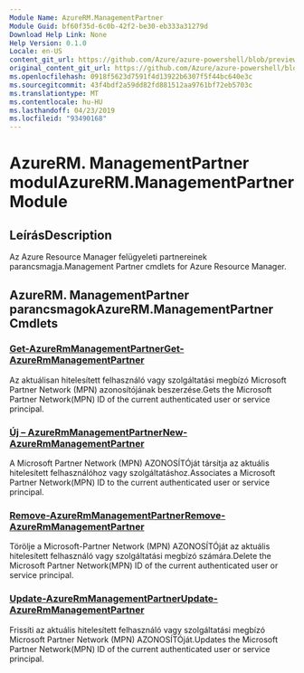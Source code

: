 ```yaml
---
Module Name: AzureRM.ManagementPartner
Module Guid: bf60f35d-6c0b-42f2-be30-eb333a31279d
Download Help Link: None
Help Version: 0.1.0
Locale: en-US
content_git_url: https://github.com/Azure/azure-powershell/blob/preview/src/ResourceManager/ManagementPartner/Commands.Partner/help/AzureRM.ManagementPartner.md
original_content_git_url: https://github.com/Azure/azure-powershell/blob/preview/src/ResourceManager/ManagementPartner/Commands.Partner/help/AzureRM.ManagementPartner.md
ms.openlocfilehash: 0918f5623d7591f4d13922b6307f5f44bc640e3c
ms.sourcegitcommit: 43f4bdf2a59dd82fd881512aa9761bf72eb5703c
ms.translationtype: MT
ms.contentlocale: hu-HU
ms.lasthandoff: 04/23/2019
ms.locfileid: "93490168"
---
```

# <span data-ttu-id="a7536-101">AzureRM. ManagementPartner modul</span><span class="sxs-lookup"><span data-stu-id="a7536-101">AzureRM.ManagementPartner Module</span></span>
## <span data-ttu-id="a7536-102">Leírás</span><span class="sxs-lookup"><span data-stu-id="a7536-102">Description</span></span>
<span data-ttu-id="a7536-103">Az Azure Resource Manager felügyeleti partnereinek parancsmagja.</span><span class="sxs-lookup"><span data-stu-id="a7536-103">Management Partner cmdlets for Azure Resource Manager.</span></span>

## <span data-ttu-id="a7536-104">AzureRM. ManagementPartner parancsmagok</span><span class="sxs-lookup"><span data-stu-id="a7536-104">AzureRM.ManagementPartner Cmdlets</span></span>
### [<span data-ttu-id="a7536-105">Get-AzureRmManagementPartner</span><span class="sxs-lookup"><span data-stu-id="a7536-105">Get-AzureRmManagementPartner</span></span>](Get-AzureRmManagementPartner.md)
<span data-ttu-id="a7536-106">Az aktuálisan hitelesített felhasználó vagy szolgáltatási megbízó Microsoft Partner Network (MPN) azonosítójának beszerzése.</span><span class="sxs-lookup"><span data-stu-id="a7536-106">Gets the Microsoft Partner Network(MPN) ID of the current authenticated user or service principal.</span></span> 

### [<span data-ttu-id="a7536-107">Új – AzureRmManagementPartner</span><span class="sxs-lookup"><span data-stu-id="a7536-107">New-AzureRmManagementPartner</span></span>](New-AzureRmManagementPartner.md)
<span data-ttu-id="a7536-108">A Microsoft Partner Network (MPN) AZONOSÍTÓját társítja az aktuális hitelesített felhasználóhoz vagy szolgáltatáshoz.</span><span class="sxs-lookup"><span data-stu-id="a7536-108">Associates a Microsoft Partner Network(MPN) ID to the current authenticated user or service principal.</span></span>

### [<span data-ttu-id="a7536-109">Remove-AzureRmManagementPartner</span><span class="sxs-lookup"><span data-stu-id="a7536-109">Remove-AzureRmManagementPartner</span></span>](Remove-AzureRmManagementPartner.md)
<span data-ttu-id="a7536-110">Törölje a Microsoft-Partner Network (MPN) AZONOSÍTÓját az aktuális hitelesített felhasználó vagy szolgáltatási megbízó számára.</span><span class="sxs-lookup"><span data-stu-id="a7536-110">Delete the Microsoft Partner Network(MPN) ID of the current authenticated user or service principal.</span></span>

### [<span data-ttu-id="a7536-111">Update-AzureRmManagementPartner</span><span class="sxs-lookup"><span data-stu-id="a7536-111">Update-AzureRmManagementPartner</span></span>](Update-AzureRmManagementPartner.md)
<span data-ttu-id="a7536-112">Frissíti az aktuális hitelesített felhasználó vagy szolgáltatási megbízó Microsoft Partner Network (MPN) AZONOSÍTÓját.</span><span class="sxs-lookup"><span data-stu-id="a7536-112">Updates the Microsoft Partner Network(MPN) ID of the current authenticated user or service principal.</span></span>

